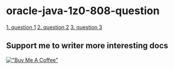 # oracle-java-1z0-808-question
[1. question 1](https://github.com/ledangtuanbk/oracle-java-1z0-808-question/tree/master/src/main/java/com/ldt/question1)
[2. question 2](https://github.com/ledangtuanbk/oracle-java-1z0-808-question/tree/master/src/main/java/com/ldt/question2)
[3. question 3](https://github.com/ledangtuanbk/oracle-java-1z0-808-question/tree/master/src/main/java/com/ldt/question3)

## Support me to writer more interesting docs
[!["Buy Me A Coffee"](https://www.buymeacoffee.com/assets/img/custom_images/orange_img.png)](https://www.buymeacoffee.com/ledangtuanbk)